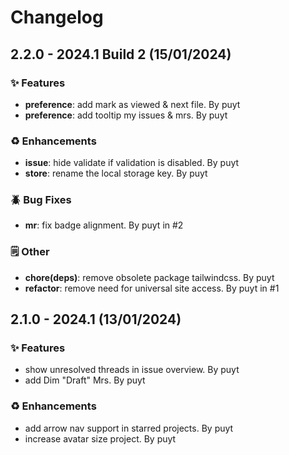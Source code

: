 # Changelog

## 2.2.0 - 2024.1 Build 2 (15/01/2024)
### ✨ Features
- **preference**: add mark as viewed & next file. By puyt
- **preference**: add tooltip my issues & mrs. By puyt

### ♻️  Enhancements
- **issue**: hide validate if validation is disabled. By puyt
- **store**: rename the local storage key. By puyt

### 🪲 Bug Fixes
- **mr**: fix badge alignment. By puyt in #2

### 🗒️  Other
- **chore(deps)**: remove obsolete package tailwindcss. By puyt
- **refactor**: remove need for universal site access. By puyt in #1

## 2.1.0 - 2024.1 (13/01/2024)
### ✨ Features
- show unresolved threads in issue overview. By puyt
- add Dim "Draft" Mrs. By puyt

### ♻️  Enhancements
- add arrow nav support in starred projects. By puyt
- increase avatar size project. By puyt

